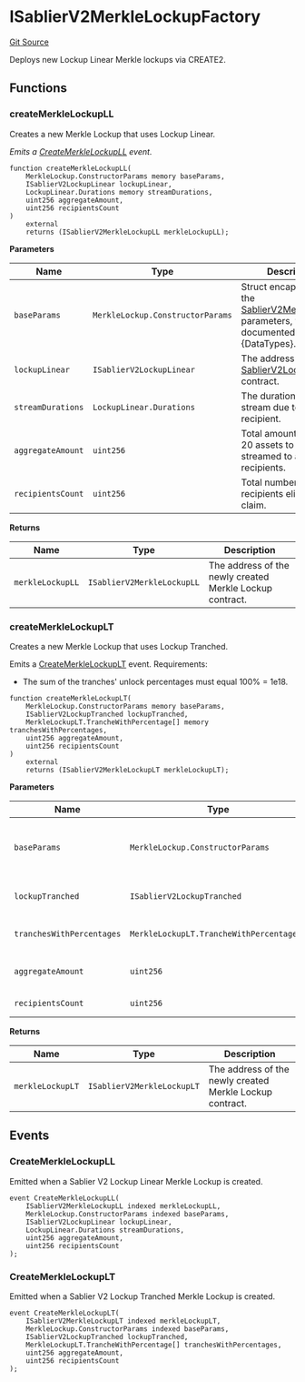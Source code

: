 # ISablierV2MerkleLockupFactory

[Git Source](https://github.com/sablier-labs/v2-periphery/blob/a3131838ec731b38b1e2e03735fba874ab66f5e2/src/interfaces/ISablierV2MerkleLockupFactory.sol)

Deploys new Lockup Linear Merkle lockups via CREATE2.

## Functions

### createMerkleLockupLL

Creates a new Merkle Lockup that uses Lockup Linear.

_Emits a
[CreateMerkleLockupLL](/docs/contracts/v2/reference/periphery/interfaces/interface.ISablierV2MerkleLockupFactory.md#createmerklelockupll)
event._

```solidity
function createMerkleLockupLL(
    MerkleLockup.ConstructorParams memory baseParams,
    ISablierV2LockupLinear lockupLinear,
    LockupLinear.Durations memory streamDurations,
    uint256 aggregateAmount,
    uint256 recipientsCount
)
    external
    returns (ISablierV2MerkleLockupLL merkleLockupLL);
```

**Parameters**

| Name              | Type                             | Description                                                                                                                                                                 |
| ----------------- | -------------------------------- | --------------------------------------------------------------------------------------------------------------------------------------------------------------------------- |
| `baseParams`      | `MerkleLockup.ConstructorParams` | Struct encapsulating the [SablierV2MerkleLockup](/docs/contracts/v2/reference/periphery/contract.SablierV2MerkleLockup.md) parameters, which are documented in {DataTypes}. |
| `lockupLinear`    | `ISablierV2LockupLinear`         | The address of the [SablierV2LockupLinear](docs/contracts/v2/reference/core/contract.SablierV2LockupLinear.md) contract.                                                    |
| `streamDurations` | `LockupLinear.Durations`         | The durations for each stream due to the recipient.                                                                                                                         |
| `aggregateAmount` | `uint256`                        | Total amount of ERC-20 assets to be streamed to all recipients.                                                                                                             |
| `recipientsCount` | `uint256`                        | Total number of recipients eligible to claim.                                                                                                                               |

**Returns**

| Name             | Type                       | Description                                              |
| ---------------- | -------------------------- | -------------------------------------------------------- |
| `merkleLockupLL` | `ISablierV2MerkleLockupLL` | The address of the newly created Merkle Lockup contract. |

### createMerkleLockupLT

Creates a new Merkle Lockup that uses Lockup Tranched.

Emits a
[CreateMerkleLockupLT](/docs/contracts/v2/reference/periphery/interfaces/interface.ISablierV2MerkleLockupFactory.md#createmerklelockuplt)
event. Requirements:

- The sum of the tranches' unlock percentages must equal 100% = 1e18.

```solidity
function createMerkleLockupLT(
    MerkleLockup.ConstructorParams memory baseParams,
    ISablierV2LockupTranched lockupTranched,
    MerkleLockupLT.TrancheWithPercentage[] memory tranchesWithPercentages,
    uint256 aggregateAmount,
    uint256 recipientsCount
)
    external
    returns (ISablierV2MerkleLockupLT merkleLockupLT);
```

**Parameters**

| Name                      | Type                                     | Description                                                                                                                                                                 |
| ------------------------- | ---------------------------------------- | --------------------------------------------------------------------------------------------------------------------------------------------------------------------------- |
| `baseParams`              | `MerkleLockup.ConstructorParams`         | Struct encapsulating the [SablierV2MerkleLockup](/docs/contracts/v2/reference/periphery/contract.SablierV2MerkleLockup.md) parameters, which are documented in {DataTypes}. |
| `lockupTranched`          | `ISablierV2LockupTranched`               | The address of the [SablierV2LockupTranched](docs/contracts/v2/reference/core/contract.SablierV2LockupTranched.md) contract.                                                |
| `tranchesWithPercentages` | `MerkleLockupLT.TrancheWithPercentage[]` | The tranches with their respective unlock percentages.                                                                                                                      |
| `aggregateAmount`         | `uint256`                                | Total amount of ERC-20 assets to be streamed to all recipients.                                                                                                             |
| `recipientsCount`         | `uint256`                                | Total number of recipients eligible to claim.                                                                                                                               |

**Returns**

| Name             | Type                       | Description                                              |
| ---------------- | -------------------------- | -------------------------------------------------------- |
| `merkleLockupLT` | `ISablierV2MerkleLockupLT` | The address of the newly created Merkle Lockup contract. |

## Events

### CreateMerkleLockupLL

Emitted when a Sablier V2 Lockup Linear Merkle Lockup is created.

```solidity
event CreateMerkleLockupLL(
    ISablierV2MerkleLockupLL indexed merkleLockupLL,
    MerkleLockup.ConstructorParams indexed baseParams,
    ISablierV2LockupLinear lockupLinear,
    LockupLinear.Durations streamDurations,
    uint256 aggregateAmount,
    uint256 recipientsCount
);
```

### CreateMerkleLockupLT

Emitted when a Sablier V2 Lockup Tranched Merkle Lockup is created.

```solidity
event CreateMerkleLockupLT(
    ISablierV2MerkleLockupLT indexed merkleLockupLT,
    MerkleLockup.ConstructorParams indexed baseParams,
    ISablierV2LockupTranched lockupTranched,
    MerkleLockupLT.TrancheWithPercentage[] tranchesWithPercentages,
    uint256 aggregateAmount,
    uint256 recipientsCount
);
```
